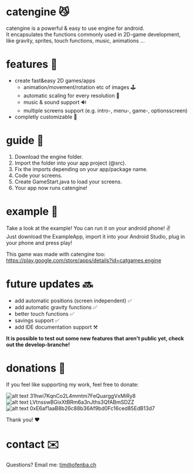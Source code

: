 # catengine 😼
catengine is a powerful & easy to use engine for android.  
It encapsulates the functions commonly used in 2D-game development,  
like gravity, sprites, touch functions, music, animations ...  

# features 💪
- create fast&easy 2D games/apps  
  - animation/movement/rotation etc of images 🕹️  
  - automatic scaling for every resolution 📱  
  - music & sound support 🔊  
  - multiple screens support (e.g. intro-, menu-, game-, optionsscreen)  
- completly customizable 🔧  

# guide 📖
1. Download the engine folder.  
2. Import the folder into your app project (@src).  
3. Fix the imports depending on your app/package name.  
4. Code your screens.  
5. Create GameStart.java to load your screens.  
6. Your app now runs catengine!  

# example 👀
Take a look at the example! You can run it on your android phone! ✌️  
Just download the ExampleApp, import it into your Android Studio, plug in your phone and press play!  

This game was made with catengine too:  
https://play.google.com/store/apps/details?id=catgames.engine  

# future updates 🔜
+ add automatic positions (screen independent) ✅  
+ add automatic gravity functions ✅  
+ better touch functions ✅  
+ savings support ✅  
+ add IDE documentation support ⚒️  

**It is possible to test out some new features that aren't public yet, check out the develop-branche!**  

# donations 💸
If you feel like supporting my work, feel free to donate:  

![alt text](https://steemit-production-imageproxy-upload.s3.amazonaws.com/DQmc8NTQJp8vubgKHs2DgFiRx9ie2BZRrpzfj99Nh6PnUn9) 31hwi7KqnCo2L4mmtm7FeQuarggVxMiRy8  
![alt text](https://steemit-production-imageproxy-upload.s3.amazonaws.com/DQmUJCKengMc25qYjBUKWodBUkXHb6m9VU47WnSTtwk46Qs) LVtnsswBGixXtBRm6a3nJths3QfABmSDZZ  
![alt text](https://steemit-production-imageproxy-upload.s3.amazonaws.com/DQmdnnCcukhq9CAri1LaY9NGERrCNdexdwahAnLo8YFZ52K) 0xE6af1aaB8b26c88b36Af9bd0Fc16ced85EdB13d7  

Thank you! ❤️    

# contact ✉️
Questions? Email me: tim@ofenba.ch
